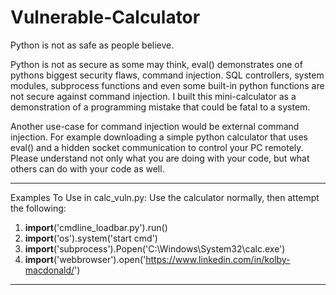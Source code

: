 # Vulnerable-Calculator
Python is not as safe as people believe.

Python is not as secure as some may think, eval() demonstrates one of pythons biggest security flaws, command injection. SQL
controllers, system modules, subprocess functions and even some built-in python functions are not secure against command injection. I built this mini-calculator as a demonstration of a programming mistake that could be fatal to a system.

Another use-case for command injection would be external command injection. For example downloading a simple python calculator that uses eval() and a hidden socket communication to control your PC remotely. Please understand not only what you are doing with your code, but what others can do with your code as well.

--------------------------------------------------------------------------------
Examples To Use in calc_vuln.py:
Use the calculator normally, then attempt the following:
1. __import__('cmdline_loadbar.py').run()
2. __import__('os').system('start cmd')
3. __import__('subprocess').Popen('C:\\Windows\\System32\\calc.exe')
4. __import__('webbrowser').open('https://www.linkedin.com/in/kolby-macdonald/')
--------------------------------------------------------------------------------